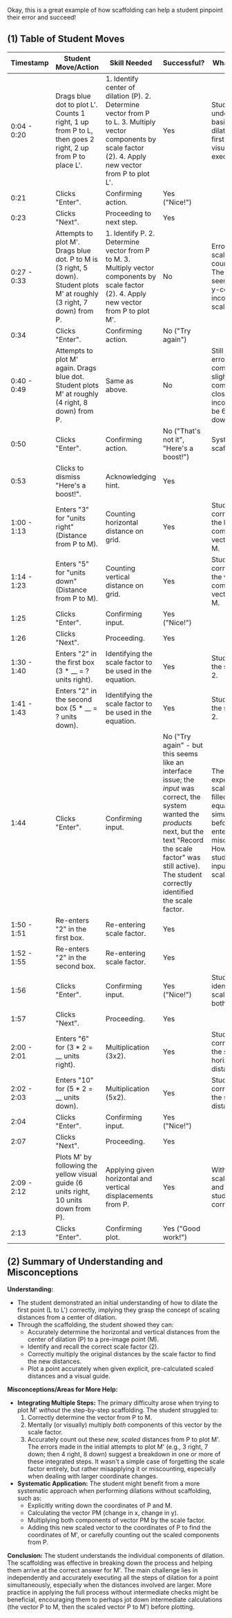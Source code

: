 Okay, this is a great example of how scaffolding can help a student pinpoint their error and succeed!

## (1) Table of Student Moves

| Timestamp | Student Move/Action | Skill Needed | Successful? | What this tells us |
|---|---|---|---|---|
| 0:04 - 0:20 | Drags blue dot to plot L'. Counts 1 right, 1 up from P to L, then goes 2 right, 2 up from P to place L'. | 1. Identify center of dilation (P). 2. Determine vector from P to L. 3. Multiply vector components by scale factor (2). 4. Apply new vector from P to plot L'. | Yes | Student understands the basic process of dilation for the first point or can visually/countingly execute it. |
| 0:21 | Clicks "Enter". | Confirming action. | Yes ("Nice!") |  |
| 0:23 | Clicks "Next". | Proceeding to next step. | Yes |  |
| 0:27 - 0:33 | Attempts to plot M'. Drags blue dot. P to M is (3 right, 5 down). Student plots M' at roughly (3 right, 7 down) from P. | 1. Identify P. 2. Determine vector from P to M. 3. Multiply vector components by scale factor (2). 4. Apply new vector from P to plot M'. | No | Error in applying scale factor, counting, or both. The x-component seems unscaled, y-component is incorrectly scaled/counted. |
| 0:34 | Clicks "Enter". | Confirming action. | No ("Try again") |  |
| 0:40 - 0:49 | Attempts to plot M' again. Drags blue dot. Student plots M' at roughly (4 right, 8 down) from P. | Same as above. | No | Still making an error. The x-component is slightly off, y-component is closer but still incorrect (should be 6 right, 10 down from P). |
| 0:50 | Clicks "Enter". | Confirming action. | No ("That's not it", "Here's a boost!") | System provides scaffolding. |
| 0:53 | Clicks to dismiss "Here's a boost!". | Acknowledging hint. | Yes |  |
| 1:00 - 1:13 | Enters "3" for "units right" (Distance from P to M). | Counting horizontal distance on grid. | Yes | Student can correctly identify the horizontal component of the vector from P to M. |
| 1:14 - 1:23 | Enters "5" for "units down" (Distance from P to M). | Counting vertical distance on grid. | Yes | Student can correctly identify the vertical component of the vector from P to M. |
| 1:25 | Clicks "Enter". | Confirming input. | Yes ("Nice!") |  |
| 1:26 | Clicks "Next". | Proceeding. | Yes |  |
| 1:30 - 1:40 | Enters "2" in the first box (3 * __ = ? units right). | Identifying the scale factor to be used in the equation. | Yes | Student knows the scale factor is 2. |
| 1:41 - 1:43 | Enters "2" in the second box (5 * __ = ? units down). | Identifying the scale factor to be used in the equation. | Yes | Student knows the scale factor is 2. |
| 1:44 | Clicks "Enter". | Confirming input. | No ("Try again" - but this seems like an interface issue; the *input* was correct, the system wanted the *products* next, but the text "Record the scale factor" was still active). The student correctly identified the scale factor. | The system expected the scale factor to be filled in for *both* equations simultaneously before hitting enter, or it was a misclick. However, the student correctly input '2' for the scale factor. |
| 1:50 - 1:51 | Re-enters "2" in the first box. | Re-entering scale factor. | Yes |  |
| 1:52 - 1:55 | Re-enters "2" in the second box. | Re-entering scale factor. | Yes |  |
| 1:56 | Clicks "Enter". | Confirming input. | Yes ("Nice!") | Student correctly identified the scale factor for both components. |
| 1:57 | Clicks "Next". | Proceeding. | Yes |  |
| 2:00 - 2:01 | Enters "6" for (3 * 2 = __ units right). | Multiplication (3x2). | Yes | Student can correctly calculate the scaled horizontal distance. |
| 2:02 - 2:03 | Enters "10" for (5 * 2 = __ units down). | Multiplication (5x2). | Yes | Student can correctly calculate the scaled vertical distance. |
| 2:04 | Clicks "Enter". | Confirming input. | Yes ("Nice!") |  |
| 2:07 | Clicks "Next". | Proceeding. | Yes |  |
| 2:09 - 2:12 | Plots M' by following the yellow visual guide (6 units right, 10 units down from P). | Applying given horizontal and vertical displacements from P. | Yes | With explicit scaled distances and visual aid, student can plot correctly. |
| 2:13 | Clicks "Enter". | Confirming plot. | Yes ("Good work!") |  |

## (2) Summary of Understanding and Misconceptions

**Understanding:**
*   The student demonstrated an initial understanding of how to dilate the first point (L to L') correctly, implying they grasp the concept of scaling distances from a center of dilation.
*   Through the scaffolding, the student showed they can:
    *   Accurately determine the horizontal and vertical distances from the center of dilation (P) to a pre-image point (M).
    *   Identify and recall the correct scale factor (2).
    *   Correctly multiply the original distances by the scale factor to find the new distances.
    *   Plot a point accurately when given explicit, pre-calculated scaled distances and a visual guide.

**Misconceptions/Areas for More Help:**
*   **Integrating Multiple Steps:** The primary difficulty arose when trying to plot M' *without* the step-by-step scaffolding. The student struggled to:
    1.  Correctly determine the vector from P to M.
    2.  Mentally (or visually) multiply *both* components of this vector by the scale factor.
    3.  Accurately count out these *new, scaled* distances from P to plot M'.
    The errors made in the initial attempts to plot M' (e.g., 3 right, 7 down; then 4 right, 8 down) suggest a breakdown in one or more of these integrated steps. It wasn't a simple case of forgetting the scale factor entirely, but rather misapplying it or miscounting, especially when dealing with larger coordinate changes.
*   **Systematic Application:** The student might benefit from a more systematic approach when performing dilations without scaffolding, such as:
    *   Explicitly writing down the coordinates of P and M.
    *   Calculating the vector PM (change in x, change in y).
    *   Multiplying both components of vector PM by the scale factor.
    *   Adding this new scaled vector to the coordinates of P to find the coordinates of M', or carefully counting out the scaled components from P.

**Conclusion:**
The student understands the individual components of dilation. The scaffolding was effective in breaking down the process and helping them arrive at the correct answer for M'. The main challenge lies in independently and accurately executing all the steps of dilation for a point simultaneously, especially when the distances involved are larger. More practice in applying the full process without intermediate checks might be beneficial, encouraging them to perhaps jot down intermediate calculations (the vector P to M, then the scaled vector P to M') before plotting.